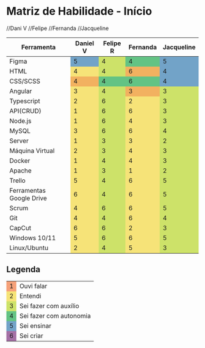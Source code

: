 # Matriz de Habilidade - Início

<table>
  <thead>
    <tr>
      <th>Ferramenta</th>
      <th>Daniel V</th>
      <th>Felipe R</th>
      <th>Fernanda</th>
      <th>Jacqueline</th>
    </tr>
  </thead>
  <tbody>
    <tr>
      <td>Figma</td>
      <td style="background-color: #72a3c8;">5</td> //Dani V
      <td style="background-color: #cde269;">4</td> //Felipe
      <td style="background-color: #63c384;">4</td> //Fernanda
      <td style="background-color: #72a3c8;">5</td> //Jacqueline
    </tr>
    <tr>
      <td>HTML</td>
      <td style="background-color: #f6e378;">4</td>
      <td style="background-color: #cde269;">4</td>
      <td style="background-color: #f2b160;">6</td>
      <td style="background-color: #72a3c8;">4</td>
    </tr>
    <tr>
      <td>CSS/SCSS</td>
      <td style="background-color: #f2b160;">4</td>
      <td style="background-color: #63c384;">4</td>
      <td style="background-color: #63c384;">6</td>
      <td style="background-color: #72a3c8;">4</td>
    </tr>
    <tr>
      <td>Angular</td>
      <td style="background-color: #f6e378;">3</td>
      <td style="background-color: #cde269;">4</td>
      <td style="background-color: #f2b160;">3</td>
      <td style="background-color: #cde269;">3</td>
    </tr>
    <tr>
      <td>Typescript</td>
      <td style="background-color: #f6e378;">2</td>
      <td style="background-color: #cde269;">6</td>
      <td style="background-color: #f6e378;">2</td>
      <td style="background-color: #cde269;">3</td>
    </tr>
    <tr>
      <td>API(CRUD)</td>
      <td style="background-color: #f6e378;">1</td>
      <td style="background-color: #cde269;">6</td>
      <td style="background-color: #f6e378;">6</td>
      <td style="background-color: #cde269;">3</td>
    </tr>
    <tr>
      <td>Node.js</td>
      <td style="background-color: #f6e378;">1</td>
      <td style="background-color: #cde269;">6</td>
      <td style="background-color: #f6e378;">4</td>
      <td style="background-color: #cde269;">3</td>
    </tr>
    <tr>
      <td>MySQL</td>
      <td style="background-color: #f6e378;">3</td>
      <td style="background-color: #cde269;">6</td>
      <td style="background-color: #f6e378;">6</td>
      <td style="background-color: #cde269;">4</td>
    </tr>
    <tr>
      <td>Server</td>
      <td style="background-color: #f6e378;">1</td>
      <td style="background-color: #cde269;">3</td>
      <td style="background-color: #f6e378;">3</td>
      <td style="background-color: #cde269;">2</td>
    </tr>
    <tr>
      <td>Máquina Virtual</td>
      <td style="background-color: #f6e378;">2</td>
      <td style="background-color: #cde269;">3</td>
      <td style="background-color: #f6e378;">4</td>
      <td style="background-color: #cde269;">3</td>
    </tr>
    <tr>
      <td>Docker</td>
      <td style="background-color: #f6e378;">1</td>
      <td style="background-color: #cde269;">4</td>
      <td style="background-color: #f6e378;">4</td>
      <td style="background-color: #cde269;">3</td>
    </tr>
    <tr>
      <td>Apache</td>
      <td style="background-color: #f6e378;">1</td>
      <td style="background-color: #cde269;">3</td>
      <td style="background-color: #f6e378;">1</td>
      <td style="background-color: #cde269;">2</td>
    </tr>
    <tr>
      <td>Trello</td>
      <td style="background-color: #f6e378;">5</td>
      <td style="background-color: #cde269;">4</td>
      <td style="background-color: #f6e378;">6</td>
      <td style="background-color: #cde269;">5</td>
    </tr>
    <tr>
      <td>Ferramentas Google Drive</td>
      <td style="background-color: #f6e378;">6</td>
      <td style="background-color: #cde269;">4</td>
      <td style="background-color: #f6e378;">6</td>
      <td style="background-color: #cde269;">5</td>
    </tr>
    <tr>
      <td>Scrum</td>
      <td style="background-color: #f6e378;">4</td>
      <td style="background-color: #cde269;">6</td>
      <td style="background-color: #f6e378;">6</td>
      <td style="background-color: #cde269;">5</td>
    </tr>
    <tr>
      <td>Git</td>
      <td style="background-color: #f6e378;">4</td>
      <td style="background-color: #cde269;">4</td>
      <td style="background-color: #f6e378;">6</td>
      <td style="background-color: #cde269;">4</td>
    </tr>
    <tr>
      <td>CapCut</td>
      <td style="background-color: #f6e378;">6</td>
      <td style="background-color: #cde269;">6</td>
      <td style="background-color: #f6e378;">2</td>
      <td style="background-color: #cde269;">3</td>
    </tr>
    <tr>
      <td>Windows 10/11</td>
      <td style="background-color: #f6e378;">5</td>
      <td style="background-color: #cde269;">6</td>
      <td style="background-color: #f6e378;">6</td>
      <td style="background-color: #cde269;">5</td>
    </tr>
    <tr>
      <td>Linux/Ubuntu</td>
      <td style="background-color: #f6e378;">2</td>
      <td style="background-color: #cde269;">4</td>
      <td style="background-color: #f6e378;">5</td>
      <td style="background-color: #cde269;">3</td>
    </tr>
  </tbody>
</table>

## Legenda

<table>
  <tr>
    <td style="background-color: #f6a179;">1</td>
    <td>Ouvi falar</td>
  </tr>
  <tr>
    <td style="background-color: #f6e378;">2</td>
    <td>Entendi</td>
  </tr>
  <tr>
    <td style="background-color: #cde269;">3</td>
    <td>Sei fazer com auxílio</td>
  </tr>
  <tr>
    <td style="background-color: #63c384;">4</td>
    <td>Sei fazer com autonomia</td>
  </tr>
  <tr>
    <td style="background-color: #72a3c8;">5</td>
    <td>Sei ensinar</td>
  </tr>
  <tr>
    <td style="background-color: #a470a5;">6</td>
    <td>Sei criar</td>
  </tr>
</table>
